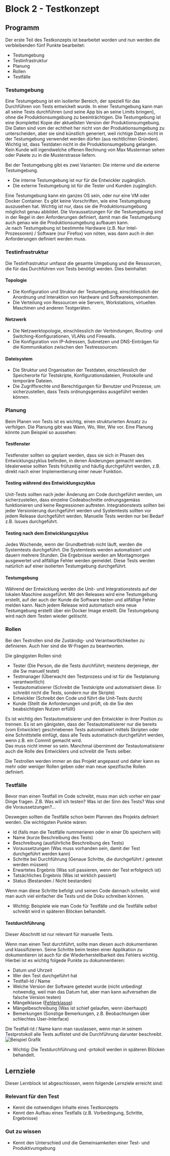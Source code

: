 # Block 2 - Testkonzept

## Programm

Der erste Teil des Testkonzepts ist bearbeitet worden und nun werden die verbleibenden fünf Punkte bearbeitet:

- Testumgebung
- Testinfrastruktur
- Planung
- Rollen
- Testfälle

### Testumgebung

Eine Testumgebung ist ein isolierter Bereich, der speziell für das Durchführen von Tests entwickelt wurde. In einer Testumgebung kann man all seine Tests durchführen (und seine App bis an seine Limits bringen), ohne die Produktionsumgebung zu beeinträchtigen. Die Testumgebung ist eine (komplette) Kopie der aktuellsten Version der Produktionsumgebung. Die Daten sind vom der echtheit her nicht von der Produktionsumgebung zu unterscheiden, aber sie sind künstlich generiert, weil richtige Daten nicht in der Testumgebung verwendet werden dürfen (aus rechtlichten Gründen).  
Wichtig ist, dass Testdaten nicht in die Produktionsumgebung gelangen. Kein Kunde will irgendwelche offenen Rechnung von Max Musterman sehen oder Pakete zu in die Musterstrasse liefern.

Bei der Testumgebung gibt es zwei Varianten: Die interne und die externe Testumgebung.

- Die interne Testumgebung ist nur für die Entwickler zugänglich.
- Die externe Testumgebung ist für die Tester und Kunden zugänglich.

Eine Testumgebung kann ein ganzes OS sein, oder nur eine VM oder Docker Container. Es gibt keine Vorschriften, wie eine Testumgebung auszusehen hat. Wichtig ist nur, dass sie die Produktionsumgebung möglichst genau abbildet. Die Voraussetzungen für die Testumgebung sind in der Regel in den Anforderungen definiert, damit man die Testumgebung auch genau wie die Produktionsumgebung aufbauen kann.  
Je nach Testumgebung ist bestimmte Hardware (z.B. Nur Intel-Prozessoren) / Software (nur Firefox) von nöten, was dann auch in den Anforderungen definiert werden muss.

### Testinfrastruktur

Die Testinfrastruktur umfasst die gesamte Umgebung und die Ressourcen, die für das Durchführen von Tests benötigt werden. Dies beinhaltet:

#### Topologie

- Die Konfiguration und Struktur der Testumgebung, einschliesslich der Anordnung und Interaktion von Hardware und Softwarekomponenten.
- Die Verteilung von Ressourcen wie Servern, Workstations, virtuellen Maschinen und anderen Testgeräten.

#### Netzwerk

- Die Netzwerktopologie, einschliesslich der Verbindungen, Routing- und Switching-Konfigurationen, VLANs und Firewalls.
- Die Konfiguration von IP-Adressen, Subnetzen und DNS-Einträgen für die Kommunikation zwischen den Testressourcen.

#### Dateisystem

- Die Struktur und Organisation der Testdaten, einschliesslich der Speicherorte für Testskripte, Konfigurationsdateien, Protokolle und temporäre Dateien.
- Die Zugriffsrechte und Berechtigungen für Benutzer und Prozesse, um sicherzustellen, dass Tests ordnungsgemäss ausgeführt werden können.

### Planung

Beim Planen von Tests ist es wichtig, einen strukturierten Ansatz zu verfolgen. Die Planung gibt was Wann, Wo, Wer, Wie vor.
Eine Planung könnte zum Beispiel so aussehen:

#### Testfenster

Testfenster sollten so geplant werden, dass sie sich in Phasen des Entwicklungszyklus befinden, in denen Änderungen gemacht werden. Idealerweise sollten Tests frühzeitig und häufig durchgeführt werden, z.B. direkt nach einer Implementierung einer neuer Funktion.

#### Testing während des Entwicklungszyklus

Unit-Tests sollten nach jeder Änderung am Code durchgeführt werden, um sicherzustellen, dass einzelne Codeabschnitte ordnungsgemäss funktionieren und keine Regressionen auftreten. Integrationstests sollten bei jeder Versionierung durchgeführt werden und Systemtests sollten vor jedem Release durchgeführt werden. Manuelle Tests werden nur bei Bedarf z.B. Issues durchgeführt.

#### Testing nach dem Entwicklungszyklus

Jedes Wochende, wenn der Grundbettrieb nicht läuft, werden die Systemtests durchgeführt. Die Systemtests werden automatisiert und dauern mehrere Stunden. Die Ergebnisse werden am Montagmorgen ausgewertet und allfällige Fehler werden gemeldet. Diese Tests werden natürlich auf einer isolierten Testumgebung durchgeführt.

#### Testumgebung

Während der Entwicklung werden die Unit- und Integrationstests auf der lokalen Maschine ausgeführt. Mit den Releases wird eine Testumgebung erstellt, auf der auch der Kunde die Software testen und allfällige Fehler melden kann. Nach jedem Release wird automatisch eine neue Testumgebung erstellt über ein Docker Image erstellt. Die Testumgebung wird nach dem Testen wieder gelöscht.

### Rollen

Bei den Testrollen sind die Zuständig- und Verantwortlichkeiten zu definieren. Auch hier sind die W-Fragen zu beantworten.

Die gängigsten Rollen sind:

- Tester (Die Person, die die Tests durchführt; meistens derjeniege, der die Sw manuell testet)
- Testmanager (Überwacht den Testprozess und ist für die Testplanung verantwortlich)
- Testautomatisierer (Schreibt die Testskripte und automatisiert diese. Er schreibt nicht die Tests, sondern nur die Skripte)
- Entwickler (Schreibt den Code und führt die Unit-Tests durch)
- Kunde (Stellt die Anforderungen und prüft, ob die Sw den beabsichtigten Nutzen erfüllt)

Es ist wichtig den Testautomatisierer und den Entwickler in ihrer Postion zu trennen. Es ist am gänigsten, dass der Testautomatisierer nur die bereits (vom Entwickler) geschriebenen Tests automatisiert mittels Skripten oder eine Schnittstelle einfügt, dass alle Tests automatisch durchgeführt werden, wenn z.B. ein Commit gemacht wird.  
Das muss nicht immer so sein. Manchmal übernimmt der Testautomatisierer auch die Rolle des Entwicklers und schreibt die Tests selber.

Die Testrollen werden immer an das Projekt angepasst und daher kann es mehr oder weniger Rollen geben oder man neue spezifische Rollen definiert.

### Testfälle

Bevor man einen Testfall im Code schreibt, muss man sich vorher ein paar Dinge fragen. Z.B. Was will ich testen? Was ist der Sinn des Tests? Was sind die Voraussetzungen?...

Deswegen sollten die Testfälle schon beim Plannen des Projekts definiert werden. Die wichtigsten Punkte wären:

- Id (falls man die Testfälle nummerieren oder in einer Db speichern will)
- Name (kurze Beschreibung des Tests)
- Beschreibung (ausführliche Beschreibung des Tests)
- Voraussetzungen (Was muss vorhanden sein, damit der Test durchgeführt werden kann)
- Schritte bei Durchführung (Genaue Schritte, die durchgeführt / getestet werden müssen)
- Erwartetes Ergebnis (Was soll passieren, wenn der Test erfolgreich ist)
- Tatsächliches Ergebnis (Was ist wirklich passiert)
- Status (Bestanden / Nicht bestanden)

Wenn man diese Schritte befolgt und seinen Code dannach schreibt, wird man auch viel einfacher die Tests und die Doku schreiben können.

- Wichtig: Beispiele wie man Code für Testfälle und die Testfälle selbst schreibt wird in späteren Blöcken behandelt.

#### Testdurchführung

Dieser Abschnitt ist nur relevant für manuelle Tests.

Wenn man einen Test durchführt, sollte man diesen auch dokumentieren und klassifizieren. Seine Schritte beim testen einer Applikation zu dokumentieren ist auch für die Wiederherstellbarkeit des Fehlers wichtig. Hierbei ist es wichtig folgede Punkte zu dokumnentieren:

- Datum und Uhrzeit
- Wer den Test durchgeführt hat
- Testfall-Id / Name
- Welche Version der Software getestet wurde (nicht unbedingt notwendig, weil man das Datum hat, aber man kann aufversehen die falsche Version testen)
- Mängelklasse ([Fehlerklasse](./B1.md#fehlerklassifizierung))
- Mängelbeschreibung (Was ist schief gelaufen, wenn überhaupt)
- Bemerkungen (Sonstige Bemerkungen, z.B. Beobachtungen über schlechtes User-Interface)

Die Testfall-Id / Name kann man rauslassen, wenn man in seinem Testprotokoll alle Tests auflistet und die Durchführung darunter beschreibt.
![Beispiel Grafik](./assets/testfall_und_ergebnis.png)

- Wichtig: Die Testdurchführung und -prtokoll werden in späteren Blöcken behandelt.

## Lernziele

Dieser Lernblock ist abgeschlossen, wenn folgende Lernziele erreicht sind:

### Relevant für den Test

- Kennt die notwendigen Inhalte eines Testkonzepts
- Kennt den Aufbau eines Testfalls (z.B. Vorbedingung, Schritte, Ergebnisse)

### Gut zu wissen

- Kennt den Unterschied und die Gemeinsamkeiten einer Test- und Produktivumgebung
